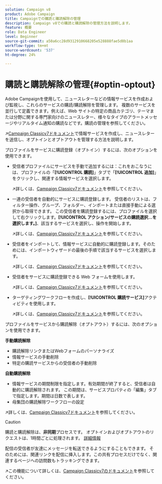```yaml
---
solution: Campaign v8
product: Adobe Campaign
title: Campaignでの購読と購読解除の管理
description: Campaign v8での購読と購読解除の管理方法を説明します。
feature: 概要
role: Data Engineer
level: Beginner
source-git-commit: a50a6cc28d9312910668205e528888fae5d0b1aa
workflow-type: tm+mt
source-wordcount: '537'
ht-degree: 24%

---
```


# 購読と購読解除の管理{#optin-optout}

Adobe Campaignを使用して、ニュースレターなどの情報サービスを作成および監視し、これらのサービスの購読/購読解除を管理します。 複数のサービスを並行して定義できます。例えば、Web サイトの特定の商品カテゴリ、テーマまたは分野に関する専門家向けのニュースレター、様々なタイプのアラートメッセージやリアルタイム通知の購読などです。購読の管理を参照してください。

:arrow_upper_right:[Campaign Classicv7ドキュメント](https://experienceleague.adobe.com/docs/campaign-classic/using/sending-messages/subscriptions-and-referrals/managing-subscriptions.html)で情報サービスを作成し、ニュースレターを送信し、オプトインとオプトアウトを管理する方法を説明します。

プロファイルをサービスに購読登録（オプトイン）するには、次のオプションを使用できます。

* 受信者プロファイルにサービスを手動で追加するには：これをおこなうには、プロファイルの「**[!UICONTROL 購読]**」タブで「**[!UICONTROL 追加]**」をクリックし、関連する情報サービスを選択します。

   :arrow_upper_right:詳しくは、[Campaign Classicv7ドキュメント](https://experienceleague.adobe.com/docs/campaign-classic/using/getting-started/profile-management/editing-a-profile.html?lang=en#deliveries-tab)を参照してください。

* 一連の受信者を自動的にサービスに購読登録します。 受信者のリストは、フィルター操作、グループ、フォルダー、インポートまたは直接手動による選択から取得できます。 この受信者を購読登録するには、プロファイルを選択して右クリックします。**[!UICONTROL アクション/サービスの購読選択…を選択します。]**、該当するサービスを選択し、操作を開始します。

   :arrow_upper_right:詳しくは、[Campaign Classicv7ドキュメント](https://experienceleague.adobe.com/docs/campaign-classic/using/getting-started/profile-management/editing-a-profile.html?lang=en#deliveries-tab)を参照してください。


* 受信者をインポートして、情報サービスに自動的に購読登録します。そのためには、インポートウィザードの最後の手順で該当するサービスを選択します。

   :arrow_upper_right:詳しくは、[Campaign Classicv7ドキュメント](https://experienceleague.adobe.com/docs/campaign-classic/using/getting-started/importing-and-exporting-data/generic-imports-exports/executing-import-jobs.html?lang=en#step-5---additional-step-when-importing-recipients)を参照してください。

* 受信者をサービスに購読登録できる Web フォームを使用します。

   :arrow_upper_right:詳しくは、[Campaign Classicv7ドキュメント](https://experienceleague.adobe.com/docs/campaign-classic/using/designing-content/web-forms/use-cases--web-forms.html?lang=en#create-a-subscription--form-with-double-opt-in)を参照してください。


* ターゲティングワークフローを作成し、**[!UICONTROL 購読サービス]**&#x200B;アクティビティを使用します。

   :arrow_upper_right:詳しくは、[Campaign Classicv7ドキュメント](https://experienceleague.adobe.com/docs/campaign-classic/using/automating-with-workflows/targeting-activities/subscription-services.html?lang=en#example--subscribe-a-list-of-recipients-to-a-newsletter)を参照してください。


プロファイルをサービスから購読解除（オプトアウト）するには、次のオプションを使用できます。

**手動購読解除**

* 購読解除リンクまたはWebフォームのパーソナライズ
* 情報サービスの手動削除
* 特定の購読サービスからの受信者の手動削除

**自動購読解除**

* 情報サービスの期間制限を指定します。有効期間が終了すると、受信者は自動的に購読解除されます。 この期間は、サービスプロパティの「編集」タブで指定します。期間は日数で表します。
* 母集団の購読解除ワークフローの設定

:arrow_upper_right:詳しくは、[Campaign Classicv7ドキュメント](https://experienceleague.adobe.com/docs/campaign-classic/using/sending-messages/subscriptions-and-referrals/managing-subscriptions.html?lang=en#unsubscribing-a-recipient-from-a-service)を参照してください。


>[!CAUTION]
>
>購読と購読解除は、**非同期**&#x200B;プロセスです。 オプトインおよびオプトアウトのリクエストは、1時間ごとに処理されます。 [詳細情報](../dev/new-apis.md#sub-apis)

配信の受信者が友達にメッセージを転送できるようにすることもできます。 そのためには、関連リンクを配信に挿入します。この共有プロセスだけでなく、関連するページへの訪問数もトラッキングできます。

:arrow_upper_right:この機能について詳しくは、[Campaign Classicv7のドキュメント](https://experienceleague.adobe.com/docs/campaign-classic/using/sending-messages/subscriptions-and-referrals/viral-and-social-marketing.html?lang=en#viral-marketing--forward-to-a-friend)を参照してください。